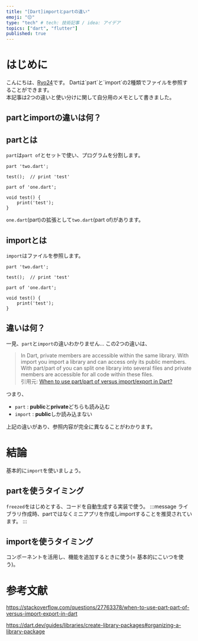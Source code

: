 ```yaml
---
title: "[Dart]importとpartの違い"
emoji: "😔"
type: "tech" # tech: 技術記事 / idea: アイデア
topics: ["dart", "flutter"]
published: true
---
```


# はじめに
こんにちは、[Ryo24](https://twitter.com/r0227n_)です。  
Dartは`part`と`import`の2種類でファイルを参照することができます。  
本記事は2つの違いと使い分けに関して自分用のメモとして書きました。

## partとimportの違いは何？
## partとは
`part`は`part of`とセットで使い、プログラムを分割します。
```php: one.dart
part 'two.dart';

test();  // print 'test'
```

```php: two.dart
part of 'one.dart';

void test() {
    print('test');
}
```

`one.dart`(part)の拡張として`two.dart`(part of)があります。  

## importとは
`import`はファイルを参照します。
```php: one.dart
part 'two.dart';

test();  // print 'test'
```

```php: two.dart
part of 'one.dart';

void test() {
    print('test');
}
```

## 違いは何？
一見、`part`と`import`の違いわかりません...
この2つの違いは、
> In Dart, private members are accessible within the same library. With import you import a library and can access only its public members. With part/part of you can split one library into several files and private members are accessible for all code within these files.  
> 引用元: [When to use part/part of versus import/export in Dart?](https://stackoverflow.com/questions/27763378/when-to-use-part-part-of-versus-import-export-in-dart#:~:text=In%20Dart%2C%20private%20members%20are,all%20code%20within%20these%20files.)

つまり、
- `part` : **public**と**private**どちらも読み込む
- `import` : **public**しか読み込まない

上記の違いがあり、参照内容が完全に異なることがわかります。

# 結論
基本的に`import`を使いましょう。
## partを使うタイミング
`freezed`をはじめとする、コードを自動生成する実装で使う。
:::message
ライブラリ作成時、partではなくミニアプリを作成しimportすることを推奨されています。
:::
## importを使うタイミング
コンポーネントを活用し、機能を追加するときに使う(= 基本的にこいつを使う)。

# 参考文献
https://stackoverflow.com/questions/27763378/when-to-use-part-part-of-versus-import-export-in-dart

https://dart.dev/guides/libraries/create-library-packages#organizing-a-library-package